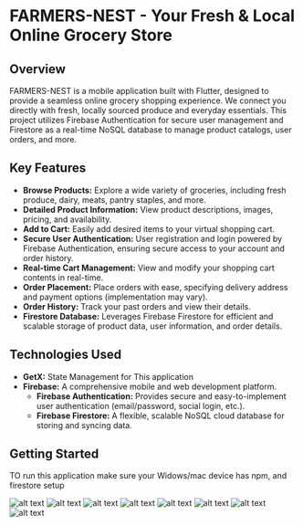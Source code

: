 # FARMERS-NEST - Your Fresh & Local Online Grocery Store

## Overview

FARMERS-NEST is a mobile application built with Flutter, designed to provide a seamless online grocery shopping experience. We connect you directly with fresh, locally sourced produce and everyday essentials. This project utilizes Firebase Authentication for secure user management and Firestore as a real-time NoSQL database to manage product catalogs, user orders, and more.

## Key Features

* **Browse Products:** Explore a wide variety of groceries, including fresh produce, dairy, meats, pantry staples, and more.
* **Detailed Product Information:** View product descriptions, images, pricing, and availability.
* **Add to Cart:** Easily add desired items to your virtual shopping cart.
* **Secure User Authentication:** User registration and login powered by Firebase Authentication, ensuring secure access to your account and order history.
* **Real-time Cart Management:** View and modify your shopping cart contents in real-time.
* **Order Placement:** Place orders with ease, specifying delivery address and payment options (implementation may vary).
* **Order History:** Track your past orders and view their details.
* **Firestore Database:** Leverages Firebase Firestore for efficient and scalable storage of product data, user information, and order details.

## Technologies Used

* **GetX:** State Management for This application
* **Firebase:** A comprehensive mobile and web development platform.
    * **Firebase Authentication:** Provides secure and easy-to-implement user authentication (email/password, social login, etc.).
    * **Firebase Firestore:** A flexible, scalable NoSQL cloud database for storing and syncing data.

## Getting Started

TO run this application make sure your Widows/mac device has npm, and firestore setup


![alt text](<1.Login Screen.jpg>) ![alt text](<2.Registration Screen.jpg>) ![alt text](3.HomeScreen.jpg) ![alt text](4.CategoryScreen.jpg) ![alt text](5.CartScreen.jpg) ![alt text](6.ProfileScreen.jpg) ![alt text](7.ProductScreen.jpg) ![alt text](<8.Pruduct Filter.jpg>)